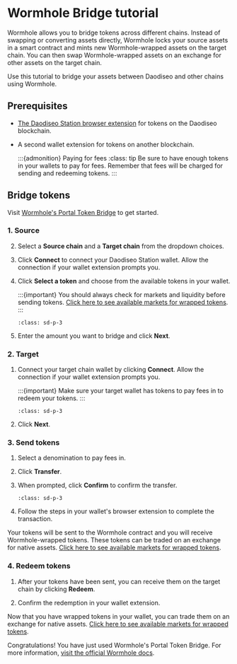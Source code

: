 # Wormhole Bridge tutorial

Wormhole allows you to bridge tokens across different chains. Instead of swapping or converting assets directly, Wormhole locks your source assets in a smart contract and mints new Wormhole-wrapped assets on the target chain. You can then swap Wormhole-wrapped assets on an exchange for other assets on the target chain. 

Use this tutorial to bridge your assets between Daodiseo and other chains using Wormhole.

## Prerequisites

- [The Daodiseo Station browser extension](../daodiseo-station/download/daodiseo-station-extension.md) for tokens on the Daodiseo blockchain.
- A second wallet extension for tokens on another blockchain. 

   :::{admonition} Paying for fees
   :class: tip
   Be sure to have enough tokens in your wallets to pay for fees. Remember that fees will be charged for sending and redeeming tokens. 
   :::

## Bridge tokens

Visit [Wormhole's Portal Token Bridge](https://portalbridge.com/#/transfer) to get started. 

### 1. Source

2. Select a **Source chain** and a **Target chain** from the dropdown choices. 

3. Click **Connect** to connect your Daodiseo Station wallet. Allow the connection if your wallet extension prompts you.

4. Click **Select a token** and choose from the available tokens in your wallet. 

   :::{important}
   You should always check for markets and liquidity before sending tokens. [Click here to see available markets for wrapped tokens](https://docs.wormholenetwork.com/wormhole/overview-liquid-markets).
   :::

   ```{image} /img/screens/wormhole/source.png
   :class: sd-p-3
   ```

5. Enter the amount you want to bridge and click **Next**.

### 2. Target

1. Connect your target chain wallet by clicking **Connect**. Allow the connection if your wallet extension prompts you. 

   :::{important}
   Make sure your target wallet has tokens to pay fees in to redeem your tokens. 
   :::

   ```{image} /img/screens/wormhole/target.png
   :class: sd-p-3
   ```

2. Click **Next**. 

### 3. Send tokens

1. Select a denomination to pay fees in.

2. Click **Transfer**.

3. When prompted, click **Confirm** to confirm the transfer.

   ```{image} /img/screens/wormhole/send.png
   :class: sd-p-3
   ```

5. Follow the steps in your wallet's browser extension to complete the transaction. 

Your tokens will be sent to the Wormhole contract and you will receive Wormhole-wrapped tokens. These tokens can be traded on an exchange for native assets. [Click here to see available markets for wrapped tokens](https://docs.wormholenetwork.com/wormhole/overview-liquid-markets).

### 4. Redeem tokens

1. After your tokens have been sent, you can receive them on the target chain by clicking **Redeem**.

2. Confirm the redemption in your wallet extension.

Now that you have wrapped tokens in your wallet, you can trade them on an exchange for native assets. [Click here to see available markets for wrapped tokens](https://docs.wormholenetwork.com/wormhole/overview-liquid-markets).

Congratulations! You have just used Wormhole's Portal Token Bridge. For more information, [visit the official Wormhole docs](https://docs.wormholenetwork.com/wormhole/).
